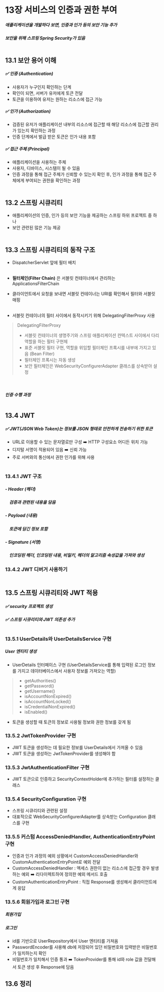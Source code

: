 # 13장 서비스의 인증과 권한 부여
##### 애플리케이션을 개발하다 보면, 인증과 인가 등의 보안 기능 추가
##### 보안을 위해 스프링 Spring Security가 있음 <br></br>


## 13.1 보안 용어 이해
##### ✅ 인증 (Authentication)
* 사용자가 누구인지 확인하는 단계
* 확인이 되면, 서버가 유저에게 토큰 전달
* 토큰을 이용하여 유저는 원하는 리소스에 접근 가능

##### ✅ 인가 (Authorization)
* 검증된 유저가 애플리케이션 내부의 리소스에 접근할 때 해당 리소스에 접근할 권리가 있는지 확인하는 과정
* 인증 단계에서 발급 받은 토큰은 인가 내용 포함

##### ✅ 접근 주체 (Principal)
* 애플리케이션을 사용하는 주체
* 사용자, 디바이스, 시스템이 될 수 있음
* 인증 과정을 통해 접근 주체가 신뢰할 수 있는지 확인 후, 인가 과정을 통해 접근 주체에게 부여되는 권한을 확인하는 과정 <br></br>


## 13.2 스프링 시큐리티
* 애플리케이션의 인증, 인가 등의 보안 기능을 제공하는 스프링 하위 프로젝트 중 하나
* 보안 관련된 많은 기능 제공 <br></br>


## 13.3 스프링 시큐리티의 동작 구조
* DispatcherServlet 앞에 필터 배치 <br></br>

* **필터체인(Filter Chain)** 은 서블릿 컨테이너에서 관리하는 ApplicationsFilterChain
* 클라이언트에서 요청을 보내면 서블릿 컨테이너는 URI를 확인해서 필터와 서블릿 매핑 <br></br>

* 서블릿 컨테이너의 필터 사이에서 동작시키기 위해 DelegatingFilterProxy 사용
> DelegatingFilterProxy
>* 서블릿 컨테이너의 생명주기와 스프링 애플리케이션 컨텍스트 사이에서 다리 역할을 하는 필터 구현체
>* 표준 서블릿 필터 구현, 역할을 위임할 필터체인 프록시를 내부에 가지고 있음 (Bean Filter)
>* 필터체인 프록시는 자동 생성
>* 보안 필터체인은 WebSecurityConfigurerAdapter 클래스를 상속받아 설정

##### <br></br>  인증 수행 과정 <br></br>


## 13.4 JWT
##### ✅ JWT(JSON Web Token)는 정보를 JSON 형태로 안전하게 전송하기 위한 토큰
* URL로 이용할 수 있는 문자열로만 구성 ➡️ HTTP 구성요소 어디든 위치 가능
* 디지털 서명이 적용되어 있음 ➡️ 신뢰 가능
* 주로 서버와의 통신에서 권한 인가를 위해 사용 <br></br>

### 13.4.1 JWT 구조
##### - Header (헤더)
##### &nbsp; &nbsp; 검증과 관련된 내용을 담음
##### - Payload (내용)
##### &nbsp; &nbsp; 토큰에 담긴 정보 포함
##### - Signature (서명)
##### &nbsp; &nbsp; 인코딩된 헤더, 인코딩된 내용, 비밀키, 헤더의 알고리즘 속성값을 가져와 생성

### 13.4.2 JWT 디버거 사용하기 <br></br>


## 13.5 스프링 시큐리티와 JWT 적용
##### ✅ security 프로젝트 생성
##### ✅ 스프링 시큐리티와 JWT 의존성 추가 <br></br>

### 13.5.1 UserDetails와 UserDetailsService 구현
##### User 엔티티 생성
* UserDetails 인터페이스 구현 (UserDetailsService를 통해 입력된 로그인 정보를 가지고 데이터베이스에서 사용자 정보를 가져오는 역할)
>* getAuthorities()
>* getPassword()
>* getUsername()
>* isAccountNonExpired()
>* isAccountNonLocked()
>* isCredentialNonExpired()
>* isEnabled()
* 토큰을 생성할 때 토큰의 정보로 사용될 정보와 권한 정보를 갖게 됨

### 13.5.2 JwtTokenProvider 구현
* JWT 토큰을 생성하는 데 필요한 정보를 UserDetails에서 가져올 수 있음
* JWT 토큰을 생성하는 JwtTokenProvider를 생성해야 함

### 13.5.3 JwtAuthenticationFilter 구현
* JWT 토큰으로 인증하고 SecurityContextHolder에 추가하는 필터를 설정하는 클래스

### 13.5.4 SecurityConfiguration 구현
* 스프링 시큐리티와 관련된 설정
* 대표적으로 WebSecurityConfigurerAdapter를 상속받는 Configuration 클래스를 구현

### 13.5.5 커스텀 AccessDeniedHandler, AuthenticationEntryPoint 구현
* 인증과 인가 과정의 예외 상황에서 CustomAccessDeniedHandler와 CustomAuthenticationEntryPoint로 예외 전달
* CustomAccessDeniedHandler : 엑세스 권한이 없는 리소스에 접근할 경우 발생하는 예외 ➡️ 리다이렉트하여 정의한 예외 메서드 호출
* CustomAuthenticationEntryPoint : 직접 Response를 생성해서 클라이언트에게 응답


### 13.5.6 회원가입과 로그인 구현
##### 회원가입
##### 로그인
* id를 기반으로 UserRepository에서 User 엔티티를 가져옴
* PasswordEncoder를 사용해 db에 저장되어 있던 비밀번호와 입력받은 비밀번호가 일치하는지 확인
* 비밀번호가 일치해서 인증 통과 ➡️ TokenProvider를 통해 id와 role 값을 전달해서 토큰 생성 후 Response에 담음


## 13.6 정리
